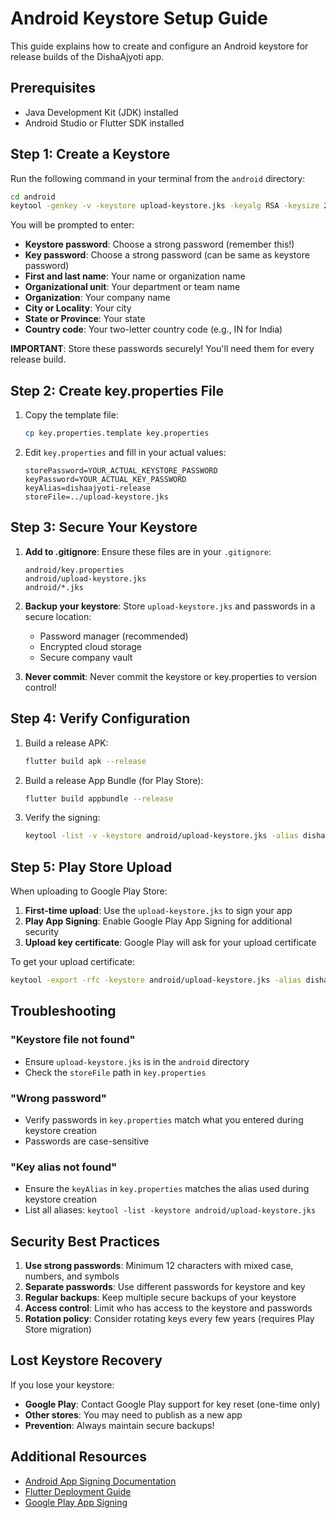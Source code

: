 # Android Keystore Setup Guide

This guide explains how to create and configure an Android keystore for release builds of the DishaAjyoti app.

## Prerequisites

- Java Development Kit (JDK) installed
- Android Studio or Flutter SDK installed

## Step 1: Create a Keystore

Run the following command in your terminal from the `android` directory:

```bash
cd android
keytool -genkey -v -keystore upload-keystore.jks -keyalg RSA -keysize 2048 -validity 10000 -alias dishaajyoti-release
```

You will be prompted to enter:
- **Keystore password**: Choose a strong password (remember this!)
- **Key password**: Choose a strong password (can be same as keystore password)
- **First and last name**: Your name or organization name
- **Organizational unit**: Your department or team name
- **Organization**: Your company name
- **City or Locality**: Your city
- **State or Province**: Your state
- **Country code**: Your two-letter country code (e.g., IN for India)

**IMPORTANT**: Store these passwords securely! You'll need them for every release build.

## Step 2: Create key.properties File

1. Copy the template file:
   ```bash
   cp key.properties.template key.properties
   ```

2. Edit `key.properties` and fill in your actual values:
   ```properties
   storePassword=YOUR_ACTUAL_KEYSTORE_PASSWORD
   keyPassword=YOUR_ACTUAL_KEY_PASSWORD
   keyAlias=dishaajyoti-release
   storeFile=../upload-keystore.jks
   ```

## Step 3: Secure Your Keystore

1. **Add to .gitignore**: Ensure these files are in your `.gitignore`:
   ```
   android/key.properties
   android/upload-keystore.jks
   android/*.jks
   ```

2. **Backup your keystore**: Store `upload-keystore.jks` and passwords in a secure location:
   - Password manager (recommended)
   - Encrypted cloud storage
   - Secure company vault

3. **Never commit**: Never commit the keystore or key.properties to version control!

## Step 4: Verify Configuration

1. Build a release APK:
   ```bash
   flutter build apk --release
   ```

2. Build a release App Bundle (for Play Store):
   ```bash
   flutter build appbundle --release
   ```

3. Verify the signing:
   ```bash
   keytool -list -v -keystore android/upload-keystore.jks -alias dishaajyoti-release
   ```

## Step 5: Play Store Upload

When uploading to Google Play Store:

1. **First-time upload**: Use the `upload-keystore.jks` to sign your app
2. **Play App Signing**: Enable Google Play App Signing for additional security
3. **Upload key certificate**: Google Play will ask for your upload certificate

To get your upload certificate:
```bash
keytool -export -rfc -keystore android/upload-keystore.jks -alias dishaajyoti-release -file upload_certificate.pem
```

## Troubleshooting

### "Keystore file not found"
- Ensure `upload-keystore.jks` is in the `android` directory
- Check the `storeFile` path in `key.properties`

### "Wrong password"
- Verify passwords in `key.properties` match what you entered during keystore creation
- Passwords are case-sensitive

### "Key alias not found"
- Ensure the `keyAlias` in `key.properties` matches the alias used during keystore creation
- List all aliases: `keytool -list -keystore android/upload-keystore.jks`

## Security Best Practices

1. **Use strong passwords**: Minimum 12 characters with mixed case, numbers, and symbols
2. **Separate passwords**: Use different passwords for keystore and key
3. **Regular backups**: Keep multiple secure backups of your keystore
4. **Access control**: Limit who has access to the keystore and passwords
5. **Rotation policy**: Consider rotating keys every few years (requires Play Store migration)

## Lost Keystore Recovery

If you lose your keystore:
- **Google Play**: Contact Google Play support for key reset (one-time only)
- **Other stores**: You may need to publish as a new app
- **Prevention**: Always maintain secure backups!

## Additional Resources

- [Android App Signing Documentation](https://developer.android.com/studio/publish/app-signing)
- [Flutter Deployment Guide](https://docs.flutter.dev/deployment/android)
- [Google Play App Signing](https://support.google.com/googleplay/android-developer/answer/9842756)
